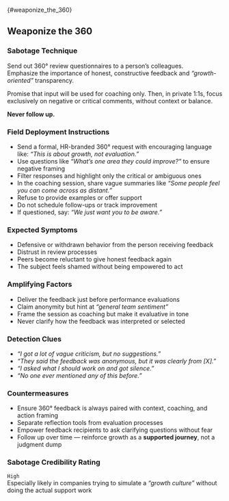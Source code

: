 {#weaponize_the_360}
## Weaponize the 360

### Sabotage Technique
Send out 360° review questionnaires to a person’s colleagues.  
Emphasize the importance of honest, constructive feedback and _“growth-oriented”_ transparency.

Promise that input will be used for coaching only. Then, in private 1:1s, focus exclusively on negative or critical comments, without context or balance.    

**Never follow up.**

###  Field Deployment Instructions
- Send a formal, HR-branded 360° request with encouraging language like: *“This is about growth, not evaluation.”*
- Use questions like *“What’s one area they could improve?”* to ensure negative framing
- Filter responses and highlight only the critical or ambiguous ones
- In the coaching session, share vague summaries like *“Some people feel you can come across as distant.”*
- Refuse to provide examples or offer support
- Do not schedule follow-ups or track improvement
- If questioned, say: *“We just want you to be aware.”*

### Expected Symptoms
- Defensive or withdrawn behavior from the person receiving feedback
- Distrust in review processes
- Peers become reluctant to give honest feedback again
- The subject feels shamed without being empowered to act

### Amplifying Factors
- Deliver the feedback just before performance evaluations
- Claim anonymity but hint at _“general team sentiment”_
- Frame the session as coaching but make it evaluative in tone
- Never clarify how the feedback was interpreted or selected

### Detection Clues
- _“I got a lot of vague criticism, but no suggestions.”_
- _“They said the feedback was anonymous, but it was clearly from [X].”_
- _“I asked what I should work on and got silence.”_
- _“No one ever mentioned any of this before.”_

### Countermeasures
- Ensure 360° feedback is always paired with context, coaching, and action framing
- Separate reflection tools from evaluation processes
- Empower feedback recipients to ask clarifying questions without fear
- Follow up over time — reinforce growth as a **supported journey**, not a judgment dump

### Sabotage Credibility Rating

`High`  
Especially likely in companies trying to simulate a _“growth culture”_ without doing the actual support work

